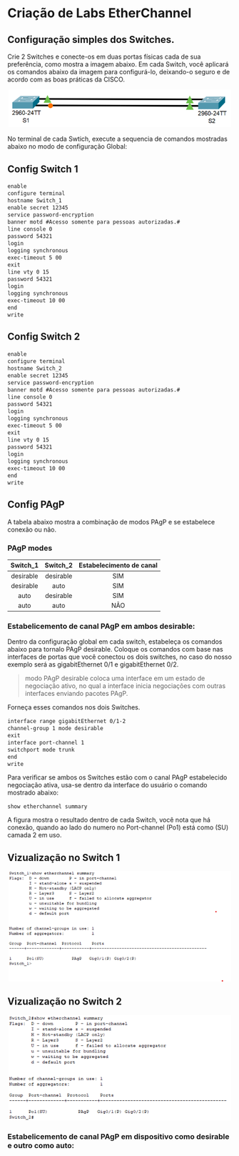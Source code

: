 
<h1> Criação de Labs EtherChannel</h1>

<h2>Configuração simples dos Switches.</h2>

Crie 2 Switches e conecte-os em duas portas físicas cada de sua preferência, como mostra a imagem abaixo. Em cada Switch, você aplicará os comandos abaixo da imagem para configurá-lo, deixando-o seguro e de acordo com as boas práticas da CISCO.</p>

<p align="center">
  <img width="500" src="https://github.com/mtsXD/lab_CISCO/blob/main/IMGS_PT/Cria%C3%A7%C3%A3o_cada_Switch.png?raw=true">
</p>

No terminal de cada Swtich, execute a sequencia de comandos mostradas abaixo no modo de configuração Global:</p>
<h2>Config Switch 1</h2>

```
enable
configure terminal
hostname Switch_1
enable secret 12345
service password-encryption 
banner motd #Acesso somente para pessoas autorizadas.#
line console 0
password 54321
login
logging synchronous
exec-timeout 5 00
exit
line vty 0 15
password 54321
login
logging synchronous
exec-timeout 10 00
end
write
```
<h2>Config Switch 2</h2>

```
enable
configure terminal
hostname Switch_2
enable secret 12345
service password-encryption 
banner motd #Acesso somente para pessoas autorizadas.#
line console 0
password 54321
login
logging synchronous
exec-timeout 5 00
exit
line vty 0 15
password 54321
login
logging synchronous
exec-timeout 10 00
end
write
```
<h2>Config PAgP</h2>

<p>A tabela abaixo mostra a combinação de modos PAgP e se estabelece conexão ou não.</p>

### PAgP modes

|Switch_1|Switch_2|Estabelecimento de canal|
|:------:|:------:|:----------------------:|
|desirable|desirable|SIM|
|desirable|auto|SIM|
|auto|desirable|SIM|
|auto|auto|NÃO|

### Estabelicemento de canal PAgP em ambos desirable:

Dentro da configuração global em cada switch, estabeleça os comandos abaixo para tornalo PAgP desirable. Coloque os comandos com base nas interfaces de portas que você conectou os dois switches, no caso do nosso exemplo será as gigabitEthernet 0/1 e gigabitEthernet 0/2.</p>

>
>modo PAgP desirable coloca uma interface em um estado de negociação ativo, no qual a interface inicia negociações com outras interfaces enviando pacotes PAgP.

Forneça esses comandos nos dois Switches.
```
interface range gigabitEthernet 0/1-2
channel-group 1 mode desirable
exit
interface port-channel 1
switchport mode trunk 
end
write
```

Para verificar se ambos os Switches estão com o canal PAgP estabelecido negociação ativa, usa-se dentro da interface do usuário o comando mostrado abaixo:</p>

```
show etherchannel summary
```
A figura mostra o resultado dentro de cada Switch, você nota que há conexão, quando ao lado do numero no Port-channel (Po1) está como (SU) camada 2 em uso.</p>

<h2>Vizualização no Switch 1</h2>
<p align="center">
  <img width="500" src="https://github.com/mtsXD/lab_CISCO/blob/main/IMGS_PT/EtherChannel-sumary-PAgP_Switch_1.png?raw=true">
</p>
<h2>Vizualização no Switch 2</h2>
<p align="center">
  <img width="500" src="https://github.com/mtsXD/lab_CISCO/blob/main/IMGS_PT/EtherChannel-sumary-PAgP_Switch_2.png?raw=true">
</p>

### Estabelicemento de canal PAgP em dispositivo como desirable e outro como auto:
